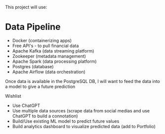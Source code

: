 This project will use:

# Data Pipeline
- Docker (containerizing apps)
- Free API's - to pull financial data
- Apache Kafka (data streaming platform)
- Zookeeper (metadata management)
- Apache Spark (data processing platform)
- Postgres (database)
- Apache Airflow (data orchestration)

Once data is available in the PostgreSQL DB, I will want to feed the data into a model to give a future prediction

Wishlist
* Use ChatGPT
* Use multiple data sources (scrape data from social medias and use ChatGPT to build a connotation)
* Build/Use existing ML model to predict future values
* Build analytics dashboard to visualize predicted data (add to Portfolio)

